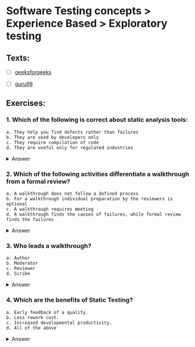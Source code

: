 # Software Testing concepts > Experience Based > Exploratory testing

## Texts:

- [ ] [geeksforgeeks](https://www.geeksforgeeks.org/software-testing-static-testing/)
- [ ] [guru99](https://www.guru99.com/testing-review.html)


## Exercises:

### 1. Which of the following is correct about static analysis tools:
	a. They help you find defects rather than failures
	b. They are used by developers only
	c. They require compilation of code
	d. They are useful only for regulated industries


<Details>
	<summary>Answer</summary>
	a
</Details>


### 2. Which of the following activities differentiate a walkthrough from a formal review?

	a. A walkthrough does not follow a defined process
	b. For a walkthrough individual preparation by the reviewers is optional
	c. A walkthrough requires meeting
	d. A walkthrough finds the causes of failures, while formal review finds the failures

<Details>
	<summary>Answer</summary>
	b
</Details>


### 3. Who leads a walkthrough?

	a. Author
	b. Moderator
	c. Reviewer
	d. Scribe

<Details>
	<summary>Answer</summary>
	a
</Details>


### 4.  Which are the benefits of Static Testing?

	a. Early feedback of a quality.
	b. Less rework cost.
	c. Increased developmental productivity.
	d. All of the above

<Details>
	<summary>Answer</summary>
	d
</Details>
